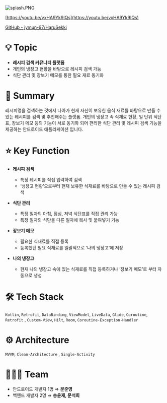 ![splash.PNG](https://s3-us-west-2.amazonaws.com/secure.notion-static.com/5f8e71d3-2542-4005-84e1-31230854b30e/splash.png)

[https://youtu.be/vxHA9Yk9IQs](https://youtu.be/vxHA9Yk9IQs)

[GitHub - jymun-97/HaruSekki](https://github.com/jymun-97/HaruSekki)

# 💡 Topic

- **레시피 검색 커뮤니티 플랫폼**
- 개인의 냉장고 현황을 바탕으로 레시피 검색 가능
- 식단 관리 및 장보기 메모를 통한 필요 재료 동기화

# 📝 Summary

레시피명을 검색하는 것에서 나아가 현재 자신이 보유한 음식 재료를 바탕으로 만들 수 있는 레시피를 검색 및 추천해주는 플랫폼. 개인의 냉장고 속 식재료 현황, 일 단위 식단표,
장보기 메모 등의 기능이 서로 동기화 되어 편리한 식단 관리 및 레시피 검색 기능을 제공하는 안드로이드 애플리케이션 입니다.

# ⭐️ Key Function

- **레시피 검색**
    - 특정 레시피를 직접 입력하여 검색
    - ‘냉장고 현황’으로부터 현재 보유한 식재료를 바탕으로 만들 수 있는 레시피 검색

- **식단 관리**
    - 특정 일자의 아침, 점심, 저녁 식단표를 직접 관리 가능
    - 특정 일자의 식단을 다른 일자에 복사 및 붙여넣기 기능


- **장보기 메모**
    - 필요한 식재료를 직접 등록
    - 등록했던 필요 식재료를 일괄적으로 ‘나의 냉장고’에 저장

- **나의 냉장고**
    - 현재 나의 냉장고 속에 있는 식재료를 직접 등록하거나 ‘장보기 메모’로 부터 자동으로 생성

# 🛠 Tech Stack

`Kotlin`, `Retrofit`, `DataBinding`, `ViewModel`, `LiveData`, `Glide`, `Coroutine`, `Retrofit`
, `Custom-View`, `Hilt`, `Room`, `Coroutine-Exception-Handler`

# ⚙️ Architecture

`MVVM`, `Clean-Architecture` , `Single-Activity`

# 🧑🏻‍💻 Team

- 안드로이드 개발자 1명 ⇒ **문준영**
- 백엔드 개발자 2명 ⇒ **송윤재, 문석희**